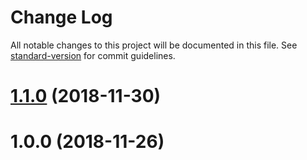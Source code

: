 # Change Log

All notable changes to this project will be documented in this file. See [standard-version](https://github.com/conventional-changelog/standard-version) for commit guidelines.

<a name="1.1.0"></a>
# [1.1.0](https://github.com/rcdef/jest-mockies/compare/v1.0.0...v1.1.0) (2018-11-30)



<a name="1.0.0"></a>
# 1.0.0 (2018-11-26)
